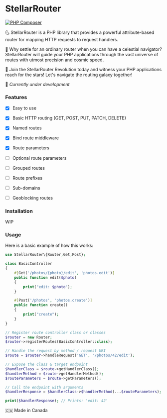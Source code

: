 # StellarRouter
[![PHP Composer](https://github.com/libra-php/stellar-router/actions/workflows/php.yml/badge.svg?branch=main)](https://github.com/libra-php/stellar-router/actions/workflows/php.yml)

🌜 StellarRouter is a PHP library that provides a powerful attribute-based router for mapping HTTP requests to request handlers.

🌟 Why settle for an ordinary router when you can have a celestial navigator? StellarRouter will guide your PHP applications through the vast universe of routes with utmost precision and cosmic speed.

🚀 Join the StellarRouter Revolution today and witness your PHP applications reach for the stars! Let's navigate the routing galaxy together! 

👷 *Currently under development*


### Features
- [x] Easy to use
- [x] Basic HTTP routing (GET, POST, PUT, PATCH, DELETE)
- [x] Named routes
- [x] Bind route middleware
- [x] Route parameters
- [ ] Optional route parameters
- [ ] Grouped routes
- [ ] Route prefixes
- [ ] Sub-domains
- [ ] Geoblocking routes
 
 
### Installation

WIP


### Usage

Here is a basic example of how this works:
```php
use StellarRouter\{Router,Get,Post};

class BasicController
{
    #[Get('/photos/{photo}/edit', 'photos.edit')]
    public function edit($photo) 
    {
        print("edit: $photo");
    }

    #[Post('/photos', 'photos.create')]
    public function create() 
    {
        print("create");
    }
}

// Register route controller class or classes
$router = new Router;
$router->registerRoutes(BasicController::class);

// Handle the request by method / request URI
$route = $router->handleRequest('GET', '/photos/42/edit');

// Expose the class & target endpoint
$handlerClass = $route->getHandlerClass();
$handlerMethod = $route->getHandlerMethod();
$routeParameters = $route->getParameters();

// Call the endpoint with arguments
$handlerResponse = $handlerClass->$handlerMethod(...$routeParameters);

print($handlerResponse); // Prints: 'edit: 42'
```

🇨🇦 Made in Canada
